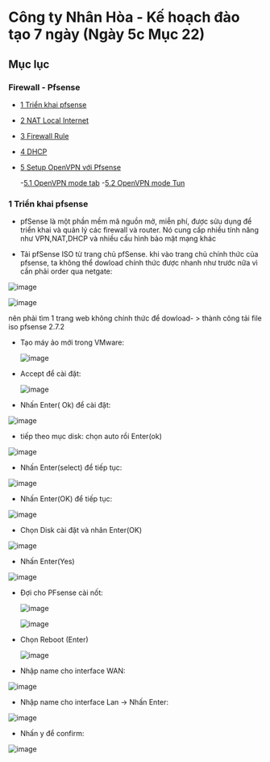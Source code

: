 # Công ty Nhân Hòa - Kế hoạch đào tạo 7 ngày (Ngày 5c Mục 22)

## Mục lục
### Firewall - Pfsense
  

- [1 Triển khai pfsense](#1-triển-khai-pfsense)

- [2 NAT Local Internet](#2-nat-local-internet)

- [3 Firewall Rule ](#3-firewall-rule)

- [4 DHCP](#4-dhcp)

- [5 Setup OpenVPN với Pfsense](#5-setup-openvpn-với-pfsense)
  
  -[5.1 OpenVPN mode tab](#5.1-openvpn-mode-tab)
  -[5.2 OpenVPN mode Tun](#5.2-openvpn-mode-tun)
  

### 1 Triển khai pfsense

- pfSense là một phần mềm mã nguồn mở, miễn phí, được sửu dụng để triển khai và quản lý các firewall và router. Nó cung cấp nhiều tính năng như VPN,NAT,DHCP và nhiều cấu hình bảo mật mạng khác

- Tải pfSense ISO từ trang chủ pfSense.
  khi vào trang chủ chính thức của pfsense, ta không thể dowload chính thức được nhanh như trước   nữa vì cần phải order qua netgate:

![image](https://github.com/user-attachments/assets/80343769-12b6-485d-bf7c-2f0bf787f779)

![image](https://github.com/user-attachments/assets/67683bb5-76c5-4e77-ac33-1d67a1ab02b8)

nên phải tìm 1 trang web không chính thức để dowload- > thành công tải file iso pfsense 2.7.2

- Tạo máy ảo mới trong VMware:

  ![image](https://github.com/user-attachments/assets/9a39b815-152f-43f4-b69c-9c863c4de3b1)

- Accept để cài đặt:

  ![image](https://github.com/user-attachments/assets/5f5ea862-9ac3-41f5-bfe2-574696471381)

- Nhấn Enter( Ok) để cài đặt:

![image](https://github.com/user-attachments/assets/9d21ab69-0282-4597-bdd2-7bfd71e3bb3b)

- tiếp theo mục disk: chọn auto rồi Enter(ok)

![image](https://github.com/user-attachments/assets/3d545352-9763-4fc8-bf8a-df2dd36ad686)

- Nhấn Enter(select) để tiếp tục:

![image](https://github.com/user-attachments/assets/cedc8d75-37c6-43c1-86f0-048cb5a1cb55)

- Nhấn Enter(OK) để tiếp tục:

![image](https://github.com/user-attachments/assets/24a19909-b92a-4b19-a452-b0b9acadf31c)

- Chọn Disk cài đặt và nhân Enter(OK)
  
![image](https://github.com/user-attachments/assets/b16dbbe4-f686-4b56-9d35-ac32227307ae)

- Nhấn Enter(Yes)

![image](https://github.com/user-attachments/assets/a5e4cab8-675e-4eee-8767-549ed654e3e9)

- Đợi cho PFsense cài nốt:

  ![image](https://github.com/user-attachments/assets/a80ee43c-2456-4441-ba5a-b85d94491e88)

  ![image](https://github.com/user-attachments/assets/c675447f-6817-4970-81d6-ecc7ca9971b0)


- Chọn Reboot (Enter)
  
  ![image](https://github.com/user-attachments/assets/5e124163-31c4-4f7f-b529-ee6f1195e0d6)

- Nhập name cho interface WAN:

![image](https://github.com/user-attachments/assets/d5fac6a4-5b5b-43fa-a706-1612debe91d2)

- Nhập name cho interface Lan -> Nhấn Enter:

![image](https://github.com/user-attachments/assets/2f88eb9f-5780-4f44-b4f3-c952b8c101f9)

- Nhấn y để confirm:

![image](https://github.com/user-attachments/assets/f635d56e-e861-4092-8a65-42ba76a66fb2)




  








  
